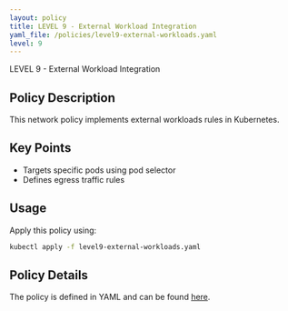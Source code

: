```yaml
---
layout: policy
title: LEVEL 9 - External Workload Integration
yaml_file: /policies/level9-external-workloads.yaml
level: 9
---
```


LEVEL 9 - External Workload Integration

## Policy Description

This network policy implements external workloads rules in Kubernetes.

## Key Points

- Targets specific pods using pod selector
- Defines egress traffic rules

## Usage

Apply this policy using:
```bash
kubectl apply -f level9-external-workloads.yaml
```

## Policy Details

The policy is defined in YAML and can be found [here](/policies/level9-external-workloads.yaml).
